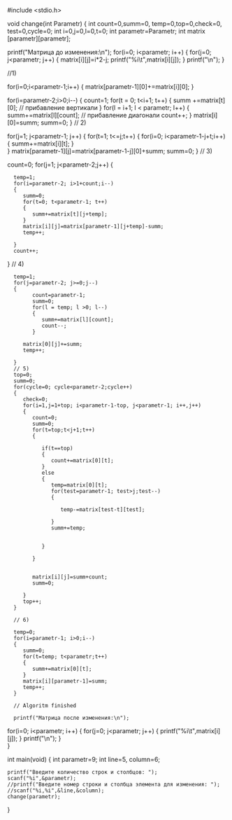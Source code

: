 #include <stdio.h>

void change(int Parametr)
{
   int count=0,summ=0, temp=0,top=0,check=0, test=0,cycle=0;
   int i=0,j=0,l=0,t=0;
   int parametr=Parametr;
   int matrix [parametr][parametr]; 
   
   printf("Матрица до изменения:\n");
   for(i=0; i<parametr; i++)
   {
      for(j=0; j<parametr; j++)
      {
         matrix[i][j]=i*2-j;
         printf("%i\t",matrix[i][j]);
      }
         printf("\n");
   }

   //1)

   for(i=0;i<parametr-1;i++)
   {
      matrix[parametr-1][0]+=matrix[i][0];
   }  

   for(i=parametr-2;i>0;i--)
   {
       count=1;
      for(t = 0; t<i+1; t++)
      {
         summ +=matrix[t][0]; // прибавление вертикали
      }
      for(l = i+1; l < parametr; l++)
      {
         summ+=matrix[l][count]; // прибавление диагонали
         count++;
      }
      matrix[i][0]=summ;
      summ=0;
   }
      // 2)

   for(j=1; j<parametr-1; j++)
{
   for(t=1; t<=j;t++)
   {
      for(i=0; i<parametr-1-j+t;i++)
      {
      summ+=matrix[i][t];
      }   
   }
      matrix[parametr-1][j]=matrix[parametr-1-j][0]+summ;
      summ=0;
}
      // 3)
   
   count=0;
   for(j=1; j<parametr-2;j++)
   {
      
      temp=1;
      for(i=parametr-2; i>1+count;i--)
      {
         summ=0; 
         for(t=0; t<parametr-1; t++)
         {
            summ+=matrix[t][j+temp];
         }
         matrix[i][j]=matrix[parametr-1][j+temp]-summ;
         temp++;
      
      }
      count++;
      
   }
      // 4)
      
      temp=1;
      for(j=parametr-2; j>=0;j--)
      {
            count=parametr-1;
            summ=0;
            for(l = temp; l >0; l--)
            {
               summ+=matrix[l][count];
               count--;
            }

         matrix[0][j]+=summ;
         temp++;
         
      }
      // 5)
      top=0;
      summ=0;
      for(cycle=0; cycle<parametr-2;cycle++)
      {
         check=0;
         for(i=1,j=1+top; i<parametr-1-top, j<parametr-1; i++,j++)
         {
            count=0;
            summ=0;
            for(t=top;t<j+1;t++)
            {
               
               if(t==top)
               {
                  count+=matrix[0][t];
               }
               else
               {
                  temp=matrix[0][t];
                  for(test=parametr-1; test>j;test--)
                  {

                     temp-=matrix[test-t][test];

                  }
                  summ+=temp;
                  

               }

            }
       

            matrix[i][j]=summ+count;
            summ=0;
            
         }
         top++;
      }
      
      // 6)

      temp=0;
      for(i=parametr-1; i>0;i--)
      {
         summ=0;
         for(t=temp; t<parametr;t++)
         {
            summ+=matrix[0][t];
         }
         matrix[i][parametr-1]=summ;
         temp++;
      }
      
      // Algoritm finished

      printf("Матрица после изменения:\n");
   
   for(i=0; i<parametr; i++)
      {
         for(j=0; j<parametr; j++)
         {
            printf("%i\t",matrix[i][j]);
         }
         printf("\n");
      }  
}

int main(void)
{
	int parametr=9;
	int line=5, column=6;
	
	printf("Введите количество строк и столбцов: ");
	scanf("%i",&parametr);
	//printf("Введите номер строки и столбца элемента для изменения: ");
	//scanf("%i,%i",&line,&column);
	change(parametr);
}

   

